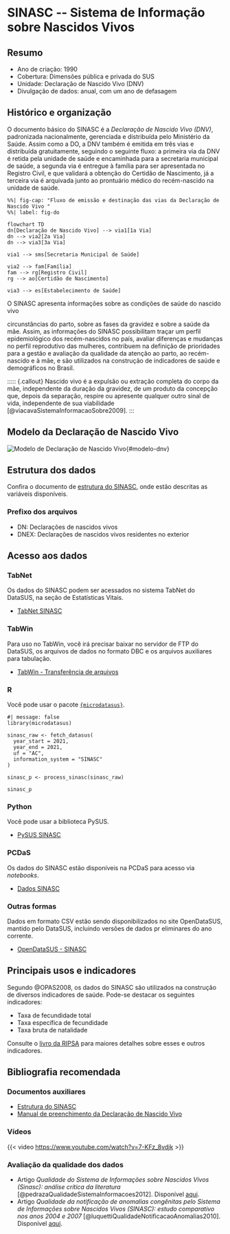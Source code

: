 # SINASC -- Sistema de Informação sobre Nascidos Vivos

## Resumo

-  Ano de criação: 1990
-  Cobertura: Dimensões pública e privada do SUS
-  Unidade: Declaração de Nascido Vivo (DNV)
-  Divulgação de dados: anual, com um ano de defasagem

## Histórico e organização

O documento básico do SINASC é a *Declaração de Nascido Vivo (DNV)*, padronizada nacionalmente, gerenciada e distribuída pelo Ministério da Saúde. Assim como a DO, a DNV também é emitida em três vias e distribuída gratuitamente, seguindo o seguinte fluxo: a primeira via da DNV é retida pela unidade de saúde e encaminhada para a secretaria municipal de saúde, a segunda via é entregue à família para ser apresentada no Registro Civil, e que validará a obtenção do Certidão de Nascimento, já a terceira via é arquivada junto ao prontuário médico do recém-nascido na unidade de saúde. 

```{mermaid}
%%| fig-cap: "Fluxo de emissão e destinação das vias da Declaração de Nascido Vivo "
%%| label: fig-do

flowchart TD
dn[Declaração de Nascido Vivo] --> via1[1a Via]
dn --> via2[2a Via]
dn --> via3[3a Via]

via1 --> sms[Secretaria Municipal de Saúde]

via2 --> fam[Família]
fam --> rg[Registro Civil]
rg --> ao[Certidão de Nascimento]

via3 --> es[Estabelecimento de Saúde]
```

O SINASC apresenta informações sobre as condições de saúde do nascido vivo

circunstâncias do parto, sobre as fases da gravidez e sobre a saúde da mãe. Assim, as informações do SINASC possibilitam traçar um perfil epidemiológico dos recém-nascidos no país, avaliar diferenças e mudanças no perfil reprodutivo das mulheres, contribuem na definição de prioridades para a gestão e avaliação da qualidade da atenção ao parto, ao recém-nascido e à mãe, e são utilizados na construção de indicadores de saúde e demográficos no Brasil.

::::: {.callout}
Nascido vivo é a expulsão ou extração completa do corpo da mãe, independente da duração da gravidez, de um produto da concepção que, depois da separação, respire ou apresente qualquer outro sinal de vida, independente de sua viabilidade [@viacavaSistemaInformacaoSobre2009]. 
:::

## Modelo da Declaração de Nascido Vivo

![Modelo de Declaração de Nascido Vivo](assets/sinasc/modelo_dnv.png){#modelo-dnv}

## Estrutura dos dados

Confira o documento de [estrutura do SINASC](assets/sinasc/Estrutura_SINASC_para_CD.pdf), onde estão descritas as variáveis disponíveis.

### Prefixo dos arquivos

-  DN: Declarações de nascidos vivos
-  DNEX: Declarações de nascidos vivos residentes no exterior

## Acesso aos dados

### TabNet

Os dados do SINASC podem ser acessados no sistema TabNet do DataSUS, na seção de Estatísticas Vitais.

-  [TabNet SINASC](https://datasus.saude.gov.br/nascidos-vivos-desde-1994)

### TabWin

Para uso no TabWin, você irá precisar baixar no servidor de FTP do DataSUS, os arquivos de dados no formato DBC e os arquivos auxiliares para tabulação.

-  [TabWin - Transferência de arquivos](https://datasus.saude.gov.br/transferencia-de-arquivos/)

### R

Você pode usar o pacote [`{microdatasus}`](https://rfsaldanha.github.io/microdatasus/index.html).

```{r}
#| message: false
library(microdatasus)

sinasc_raw <- fetch_datasus(
  year_start = 2021,
  year_end = 2021,
  uf = "AC",
  information_system = "SINASC"
)

sinasc_p <- process_sinasc(sinasc_raw)

sinasc_p
```

### Python

Você pode usar a biblioteca PySUS.

-  [PySUS SINASC](https://pysus.readthedocs.io/en/latest/databases/SINASC.html)

### PCDaS

Os dados do SINASC estão disponíveis na PCDaS para acesso via *notebooks*.

-  [Dados SINASC](https://pcdas.icict.fiocruz.br/conjunto-de-dados/sistema-de-informacao-sobre-nascidos-vivos/)

### Outras formas

Dados em formato CSV estão sendo disponibilizados no site OpenDataSUS, mantido pelo DataSUS, incluindo versões de dados pr eliminares do ano corrente.

-  [OpenDataSUS - SINASC](https://opendatasus.saude.gov.br/dataset/sistema-de-informacao-sobre-nascidos-vivos-sinasc)

## Principais usos e indicadores

Segundo @OPAS2008, os dados do SINASC são utilizados na construção de diversos indicadores de saúde. Pode-se destacar os seguintes indicadores:

-  Taxa de fecundidade total
-  Taxa específica de fecundidade
-  Taxa bruta de natalidade

Consulte o [livro da RIPSA](http://tabnet.datasus.gov.br/tabdata/livroidb/2ed/indicadores.pdf) para maiores detalhes sobre esses e outros indicadores.

## Bibliografia recomendada

### Documentos auxiliares

-  [Estrutura do SINASC](assets/sinasc/Estrutura_SINASC_para_CD.pdf)
-  [Manual de preenchimento da Declaração de Nascido Vivo](assets/sinasc/declaracao-nascido-vivo-manual-instrucoes-preenchimento.pdf)

### Vídeos

{{< video https://www.youtube.com/watch?v=7-KFz_8vdjk >}}

### Avaliação da qualidade dos dados

-  Artigo *Qualidade do Sistema de Informações sobre Nascidos Vivos (Sinasc): análise crítica da literatura* [@pedrazaQualidadeSistemaInformacoes2012]. Disponível [aqui](https://doi.org/10.1590/S1413-81232012001000021).
-  Artigo *Qualidade da notificação de anomalias congênitas pelo Sistema de Informações sobre Nascidos Vivos (SINASC): estudo comparativo nos anos 2004 e 2007* [@luquettiQualidadeNotificacaoAnomalias2010]. Disponível [aqui](https://doi.org/10.1590/S0102-311X2010000900009).
